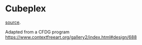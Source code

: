 # Cubeplex

[source](https://codepen.io/ge1doot/pen/qoaryR).

Adapted from a CFDG program https://www.contextfreeart.org/gallery2/index.html#design/688
